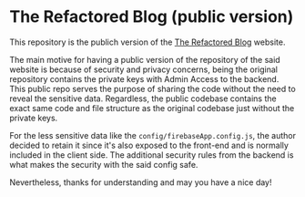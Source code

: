 # The Refactored Blog (public version)

This repository is the publich version of the [The Refactored Blog](https://refactored-blog.vercel.app/) website.

The main motive for having a public version of the repository of the said website is because of security and privacy concerns, being the original repository contains the private keys with Admin Access to the backend. This public repo serves the purpose of sharing the code without the need to reveal the sensitive data. Regardless, the public codebase contains the exact same code and file structure as the original codebase just without the private keys.

For the less sensitive data like the `config/firebaseApp.config.js`, the author decided to retain it since it's also exposed to the front-end and is normally included in the client side. The additional security rules from the backend is what makes the security with the said config safe.

Nevertheless, thanks for understanding and may you have a nice day!
